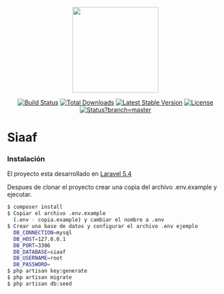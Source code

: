 <p align="center"><img src="https://avatars2.githubusercontent.com/u/28413102?v=3&u=ac797da816f89f0bcdbbac1347603b2fbf2fe21f&s=400" width="200px"></p>

<p align="center">
<a href="https://travis-ci.org/laravel/framework"><img src="https://travis-ci.org/laravel/framework.svg" alt="Build Status"></a>
<a href="https://packagist.org/packages/laravel/framework"><img src="https://poser.pugx.org/laravel/framework/d/total.svg" alt="Total Downloads"></a>
<a href="https://packagist.org/packages/laravel/framework"><img src="https://poser.pugx.org/laravel/framework/v/stable.svg" alt="Latest Stable Version"></a>
<a href="https://packagist.org/packages/laravel/framework"><img src="https://poser.pugx.org/laravel/framework/license.svg" alt="License"></a>
<a href="https://app.codeship.com/projects/219407"><img src="https://app.codeship.com/projects/de1c2f80-1a2d-0135-2583-4eee406cd8c3/status?branch=master" alt="Status?branch=master"></a>
</p>

# Siaaf

### Instalación

El proyecto esta desarrollado en [Laravel 5.4](https://laravel.com/docs/5.4/)

Despues de clonar el proyecto crear una copia del archivo .env.example y ejecutar.

```sh
$ composer install
$ Copiar el archivo .env.example 
  (.env - copia.example) y cambiar el nombre a .env 
$ Crear una base de datos y configurar el archivo .env ejemplo
  DB_CONNECTION=mysql
  DB_HOST=127.0.0.1
  DB_PORT=3306
  DB_DATABASE=siaaf
  DB_USERNAME=root
  DB_PASSWORD=
$ php artisan key:generate
$ php artisan migrate
$ php artisan db:seed
```